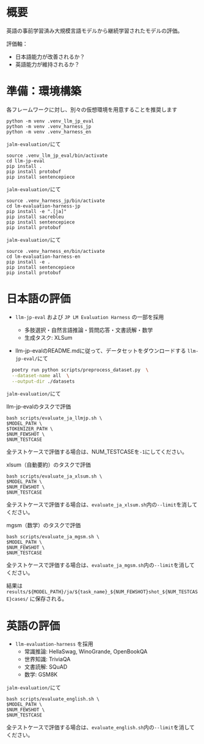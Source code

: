 # 概要

英語の事前学習済み大規模言語モデルから継続学習されたモデルの評価。

評価軸：
* 日本語能力が改善されるか？
* 英語能力が維持されるか？

# 準備：環境構築
各フレームワークに対し、別々の仮想環境を用意することを推奨します

```
python -m venv .venv_llm_jp_eval
python -m venv .venv_harness_jp
python -m venv .venv_harness_en
```
`jalm-evaluation/`にて
```
source .venv_llm_jp_eval/bin/activate
cd llm-jp-eval
pip install .
pip install protobuf
pip install sentencepiece
```
`jalm-evaluation/`にて
```
source .venv_harness_jp/bin/activate
cd lm-evaluation-harness-jp
pip install -e ".[ja]"
pip install sacrebleu
pip install sentencepiece
pip install protobuf
```
`jalm-evaluation/`にて
```
source .venv_harness_en/bin/activate
cd lm-evaluation-harness-en
pip install -e .
pip install sentencepiece
pip install protobuf
```

# 日本語の評価
* `llm-jp-eval` および `JP LM Evaluation Harness` の一部を採用
    * 多肢選択・自然言語推論・質問応答・文書読解・数学
    * 生成タスク: XLSum

* llm-jp-evalのREADME.mdに従って、データセットをダウンロードする
`llm-jp-eval/`にて
```bash
  poetry run python scripts/preprocess_dataset.py  \
  --dataset-name all  \
  --output-dir ./datasets
```
    
`jalm-evaluation/`にて

llm-jp-evalのタスクで評価
```
bash scripts/evaluate_ja_llmjp.sh \
$MODEL_PATH \
$TOKENIZER_PATH \
$NUM_FEWSHOT \
$NUM_TESTCASE
```
全テストケースで評価する場合は、NUM_TESTCASEを`-1`にしてください。

xlsum（自動要約）のタスクで評価
```
bash scripts/evaluate_ja_xlsum.sh \
$MODEL_PATH \
$NUM_FEWSHOT \
$NUM_TESTCASE
```
全テストケースで評価する場合は、`evaluate_ja_xlsum.sh`内の`--limit`を消してください。


mgsm（数学）のタスクで評価
```
bash scripts/evaluate_ja_mgsm.sh \
$MODEL_PATH \
$NUM_FEWSHOT \
$NUM_TESTCASE
```
全テストケースで評価する場合は、`evaluate_ja_mgsm.sh`内の`--limit`を消してください。


結果は
`results/${MODEL_PATH}/ja/${task_name}_${NUM_FEWSHOT}shot_${NUM_TESTCASE}cases/`
に保存される。

# 英語の評価
* `llm-evaluation-harness` を採用
    * 常識推論: HellaSwag, WinoGrande, OpenBookQA
    * 世界知識: TriviaQA
    * 文書読解: SQuAD
    * 数学: GSM8K

`jalm-evaluation/`にて
```
bash scripts/evaluate_english.sh \
$MODEL_PATH \
$NUM_FEWSHOT \
$NUM_TESTCASE
```
全テストケースで評価する場合は、`evaluate_english.sh`内の`--limit`を消してください。


